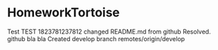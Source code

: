 # HomeworkTortoise
Test
TEST 1823781237812
changed README.md from github
Resolved.
github bla bla
Created develop branch
remotes/origin/develop

